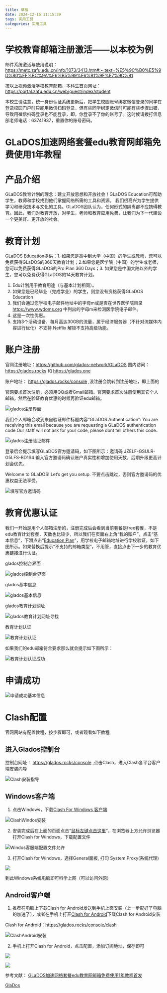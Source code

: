 ```yaml
---
title: 草稿
date: 2024-12-16 11:15:39
tags: 实用工具
categories: 实用工具
---
```

# 学校教育邮箱注册激活——以本校为例

邮件系统激活与使用说明：https://metc.zafu.edu.cn/info/1073/3413.htm#:~:text=%E5%9C%B0%E5%9D%80%EF%BC%9A%E6%B5%99%E6%B1%9F%E7%9C%81

按以上视频激活学校教育邮箱，本科生首页网址：https://portal.zafu.edu.cn/web/guest/index/student

本校生请注意，统一身份认证系统更新后，把学生校园账号绑定微信登录的同学在登录校园门户时只能用微信扫码登录，但有些同学绑定微信时可能有些步骤出错，导致用微信扫码登录也不能登录，即，你登录不了你的账号了。这时候请拨打信息部老师电话：63741937，重置你的账号密码。

# GLaDOS加速网络套餐edu教育网邮箱免费使用1年教程

# 产品介绍

GLaDOS教育计划的理念：建立开放思想和开放社会！GLaDOS Education可帮助学生，教师和学校找到他们掌握网络所需的工具和资源。 我们很高兴为学生提供学习和研究技术与文化的工具。GLaDOS团队认为，任何形式的隔离都不应妨碍教育。因此，我们对教育开放，对学生，老师和教育应用免费，让我们为下一代建设一个更美好、更开放的社会。

# 教育计划

GLaDOS Education提供：1. 如果您是高中到大学（中国）的学生或教师，您可以免费获得GLaDOS的360天教育计划；2.如果您是医学院（中国）的学生或老师，您可以免费获得GLaDOS的Pro Plan 360 Days；3. 如果您是中国大陆以外的学生，您可以免费获得GLaDOS的14天教育计划。

1. Edu计划用于教育用途（与基本计划相同）。
2. 如果您是已经毕业（完成学业）的学生，则您没有资格获得GLaDOS Education
3. 我们会通过您学校电子邮件地址中的字母m或是否在世界医学院目录 https://www.wdoms.org 中列出的字母m来检测医学院电子邮件。
4. 这是一次性优惠。
5. 支持3个活动设备，每月高达30GB的流量，属于经济服务器（不针对流媒体内容进行优化）不支持 Netflix 解锁不支持高级功能。

# 账户注册

官网注册地址：https://github.com/glados-network/GLaDOS 国内访问：https://glados.rocks 和 https://glados.one

账户地址： https://glados.rocks/console ,没注册会跳转到注册地址，即上面的

官网要求首次注册，必须用QQ或者Gmail邮箱。官网要求首次注册使用其它个人邮箱，然后在验证教育优惠的时候再验证edu邮箱。

![glados注册界面](https://cdn.jsdelivr.net/gh/daxianz/image-resource/glados%E6%B3%A8%E5%86%8C%E7%95%8C%E9%9D%A2.png)

我们个人邮箱会收到来自验证邮件标题内容“GLaDOS Authentication”: You are receiving this email because you are requesting a GLaDOS authentication code Our staff will not ask for your code, please dont tell others this code..

![glados注册验证邮件](https://cdn.jsdelivr.net/gh/daxianz/image-resource/glados%E6%B3%A8%E5%86%8C%E9%AA%8C%E8%AF%81%E9%82%AE%E4%BB%B6.png)

登录后会提示填写GLaDOS官方邀请码，如下图所示：邀请码  JZELF-GSULR-G5LFS-BD1S4 输入官方邀请码确认账户真实性和增加使用天数，后期升级更高计划会优先。

Welcome to GLaDOS! Let’s get you setup.  不要点击跳过，否则官方邀请码的优惠权益无法享受。

![填写官方邀请码](https://cdn.jsdelivr.net/gh/daxianz/image-resource/%E5%A1%AB%E5%86%99%E5%AE%98%E6%96%B9%E9%82%80%E8%AF%B7%E7%A0%81.png)

# 教育优惠认证

我们一开始是用个人邮箱注册的，注册完成后会看到当前套餐是free套餐，不是edu教育计划套餐，天数也比较少，所以我们在页面右上角“我的账户”，点击“基本信息”，下滑点击“[Education Plan](https://glados.rocks/console/education)”，用学校电子邮箱地址进行学校验证，如下图所示。如果替换后提示“不支持的邮箱类型”，不用管，直接点击下一步的教育优惠链接进行认证。

glados控制台界面

![glados控制台界面](https://cdn.jsdelivr.net/gh/daxianz/image-resource/glados%E6%8E%A7%E5%88%B6%E5%8F%B0%E7%95%8C%E9%9D%A2.png)

glados基本信息

![glados基本信息](https://cdn.jsdelivr.net/gh/daxianz/image-resource/glados%E5%9F%BA%E6%9C%AC%E4%BF%A1%E6%81%AF.png)

glados教育计划网址

![glados教育计划网址寻找](https://cdn.jsdelivr.net/gh/daxianz/image-resource/glados%E6%95%99%E8%82%B2%E8%AE%A1%E5%88%92%E7%BD%91%E5%9D%80%E5%AF%BB%E6%89%BE.png)

教育计划认证

![教育计划认证](https://cdn.jsdelivr.net/gh/daxianz/image-resource/%E6%95%99%E8%82%B2%E8%AE%A1%E5%88%92%E8%AE%A4%E8%AF%81.png)

如果我们的edu邮箱符合要求那么就会提示如下图所示：

![教育计划认证成功](https://cdn.jsdelivr.net/gh/daxianz/image-resource/%E6%95%99%E8%82%B2%E8%AE%A1%E5%88%92%E8%AE%A4%E8%AF%81%E6%88%90%E5%8A%9F.png)

# 申请成功

![申请成功基本信息](https://cdn.jsdelivr.net/gh/daxianz/image-resource/%E7%94%B3%E8%AF%B7%E6%88%90%E5%8A%9F%E5%9F%BA%E6%9C%AC%E4%BF%A1%E6%81%AF.png)

# Clash配置

官网网站有配置教程，按步骤即可，或者观看如下教程

## 进入Glados控制台

控制台网址： https://glados.rocks/console ,点击Clash，进入Clash各平台客户端安装向导

![Clash安装指导](https://cdn.jsdelivr.net/gh/daxianz/image-resource/Clash%E5%AE%89%E8%A3%85%E6%8C%87%E5%AF%BC.png)

## Windows客户端

1. 点击Windows，下载[Clash For Windows 客户端](https://glados.one/tools/Clash.for.Windows.Setup.exe)

![ClashWindos安装](https://cdn.jsdelivr.net/gh/daxianz/image-resource/ClashWindos%E5%AE%89%E8%A3%85.png)

2. 安装完成后在上面的页面点击“[鼠标左键点击这里](clash://install-config?url=https://update.glados-config.com/clash/477901/f18d16d/131560/glados.yaml&name=GLaDOS)”，在浏览器上方允许浏览器打开Clash for Windows，下载配置文件

![Windos客服端配置文件允许](https://cdn.jsdelivr.net/gh/daxianz/image-resource/Windos%E5%AE%A2%E6%9C%8D%E7%AB%AF%E9%85%8D%E7%BD%AE%E6%96%87%E4%BB%B6%E5%85%81%E8%AE%B8.png)

3. 打开Clash for Windows，选择General面板, 打勾 System Proxy(系统代理)

![](https://cdn.jsdelivr.net/gh/daxianz/image-resource/ClashWindows%E6%89%93%E5%BC%80%E8%AE%BE%E7%BD%AE.png)

到此Windows系统电脑即可科学上网（可以访问外网）

## Android客户端

1. 推荐在电脑上下载Clash for Android发送到手机上面安装（上一步配好了电脑的加速了），或者在手机上打开[Clash for Android](https://glados.rocks/console/clash)下载Clash for Android安装

Clash for Android：https://glados.rocks/console/clash

![ClashAndroid安装](https://cdn.jsdelivr.net/gh/daxianz/image-resource/ClashAndroid%E5%AE%89%E8%A3%851.png)

2. 手机上打开Clash for Android，点击配置，添加订阅地址，保存即可

![](https://cdn.jsdelivr.net/gh/daxianz/image-resource/AndroidClash%E9%85%8D%E7%BD%AE1.jpg)

![](https://cdn.jsdelivr.net/gh/daxianz/image-resource/AndroidClash%E9%85%8D%E7%BD%AE1%20(2).jpg)

参考文献：
[GLaDOS加速网络套餐edu教育网邮箱免费使用1年教程首发](https://www.edumails.cn/glados.html)

[GlaDos](https://glados.network/console)
